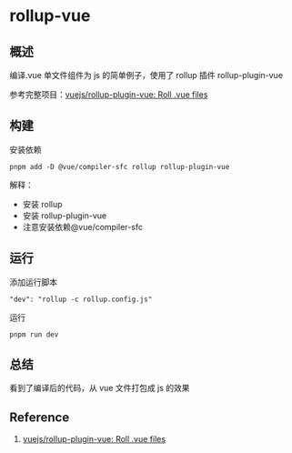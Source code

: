 # rollup-vue

## 概述

编译.vue 单文件组件为 js 的简单例子，使用了 rollup 插件 rollup-plugin-vue

参考完整项目：[vuejs/rollup-plugin-vue: Roll .vue files](https://github.com/vuejs/rollup-plugin-vue)

## 构建

安装依赖

```
pnpm add -D @vue/compiler-sfc rollup rollup-plugin-vue
```

解释：

- 安装 rollup
- 安装 rollup-plugin-vue
- 注意安装依赖@vue/compiler-sfc

## 运行

添加运行脚本

```
"dev": "rollup -c rollup.config.js"
```

运行

```
pnpm run dev
```

## 总结

看到了编译后的代码，从 vue 文件打包成 js 的效果

## Reference

1. [vuejs/rollup-plugin-vue: Roll .vue files](https://github.com/vuejs/rollup-plugin-vue)
